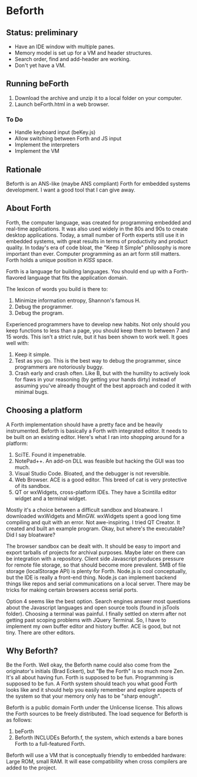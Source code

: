 # Beforth
## Status: preliminary
- Have an IDE window with multiple panes. 
- Memory model is set up for a VM and header structures.
- Search order, find and add-header are working.
- Don't yet have a VM.
## Running beForth
1. Download the archive and unzip it to a local folder on your computer. 
2. Launch beForth.html in a web browser.
### To Do
- Handle keyboard input (beKey.js)
- Allow switching between Forth and JS input
- Implement the interpreters
- Implement the VM
## Rationale
Beforth is an ANS-like (maybe ANS compliant) Forth for embedded systems development. I want a good tool that I can give away.

## About Forth
Forth, the computer language, was created for programming embedded and real-time applications. It was also used widely in the 80s and 90s to create desktop applications. Today, a small number of Forth experts still use it in embedded systems, with great results in terms of productivity and product quality. In today's era of code bloat, the "Keep It Simple" philosophy is more important than ever. Computer programming as an art form still matters. Forth holds a unique position in *KISS* space.

Forth is a language for building languages. You should end up with a Forth-flavored language that fits the application domain. 

The lexicon of words you build is there to: 
1. Minimize information entropy, Shannon's famous H. 
2. Debug the programmer. 
3. Debug the program. 

Experienced programmers have to develop new habits. Not only should you keep functions to less than a page, you should keep them to between 7 and 15 words. This isn't a strict rule, but it has been shown to work well. It goes well with: 

1. Keep it simple. 
2. Test as you go. This is the best way to debug the programmer, since programmers are notoriously buggy. 
3. Crash early and crash often. Like B, but with the humility to actively look for flaws in your reasoning (by getting your hands dirty) instead of assuming you've already thought of the best approach and coded it with minimal bugs. 
## Choosing a platform
A Forth implementation should have a pretty face and be heavily instrumented. Beforth is basically a Forth with integrated editor. It needs to be built on an existing editor. Here's what I ran into shopping around for a platform:

1. SciTE. Found it impenetrable.
2. NotePad++. An add-on DLL was feasible but hacking the GUI was too much.
3. Visual Studio Code. Bloated, and the debugger is not reversible.
4. Web Browser. ACE is a good editor. This breed of cat is very protective of its sandbox.
5. QT or wxWidgets, cross-platform IDEs. They have a Scintilla editor widget and a terminal widget.

Mostly it's a choice between a difficult sandbox and bloatware. I downloaded wxWidgets and MinGW. wxWidgets spent a good long time compiling and quit with an error. Not awe-inspiring. I tried QT Creator. It created and built an example program. Okay, but where's the executable? Did I say bloatware?

The browser sandbox can be dealt with. It should be easy to import and export tarballs of projects for archival purposes. Maybe later on there can be integration with a repository. Client side Javascript produces pressure for remote file storage, so that should become more prevalent. 5MB of file storage (localStorage API) is plenty for Forth. Node.js is cool conceptually, but the IDE is really a front-end thing. Node.js can implement backend things like repos and serial communications on a local server. There may be tricks for making certain browsers access serial ports.

Option 4 seems like the best option. Search engines answer most questions about the Javascript languages and open source tools (found in jsTools folder). Choosing a terminal was painful. I finally settled on xterm after not getting past scoping problems with JQuery Terminal. So, I have to implement my own buffer editor and history buffer. ACE is good, but not tiny. There are other editors.

## Why Beforth?
Be the Forth. Well okay, the Beforth name could also come from the originator's initials (Brad Eckert), but "Be the Forth" is so much more Zen. It's all about having fun. Forth is supposed to be fun. Programming is supposed to be fun. A Forth system should teach you what good Forth looks like and it should help you easily remember and explore aspects of the system so that your memory only has to be "sharp enough".

Beforth is a public domain Forth under the Unlicense license. This allows the Forth sources to be freely distributed. The load sequence for Beforth is as follows:

1. beForth 
2. Beforth INCLUDEs Beforth.f, the system, which extends a bare bones Forth to a full-featured Forth.

Beforth will use a VM that is conceptually friendly to embedded hardware: Large ROM, small RAM. It will ease compatibility when cross compilers are added to the project.

